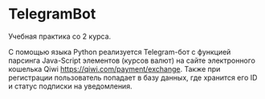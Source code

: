 # TelegramBot
Учебная практика со 2 курса.

С помощью языка Python реализуется Telegram-бот с функцией парсинга Java-Script элементов (курсов валют) на сайте электронного кошелька Qiwi
https://qiwi.com/payment/exchange. Также при регистрации пользователь попадает в базу данных, где хранится его ID и статус подписки на уведомления.
